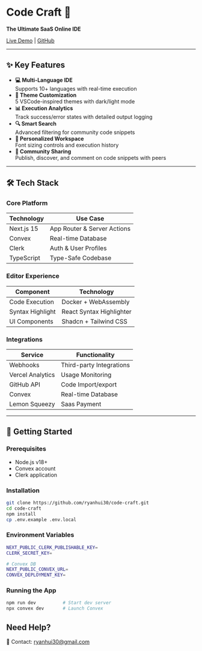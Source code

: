 # Code Craft 🚀  
**The Ultimate SaaS Online IDE**  

[Live Demo](https://code-craft-demo.vercel.app) | [GitHub](https://github.com/ryanhui30/code-craft)  

---

## ✨ Key Features  
- **💻 Multi-Language IDE**  
  Supports 10+ languages with real-time execution  
- **🎨 Theme Customization**  
  5 VSCode-inspired themes with dark/light mode  
- **📊 Execution Analytics**  
  Track success/error states with detailed output logging  
- **🔍 Smart Search**  
  Advanced filtering for community code snippets  
- **👤 Personalized Workspace**  
  Font sizing controls and execution history  
- **🤝 Community Sharing**  
  Publish, discover, and comment on code snippets with peers  

---

## 🛠️ Tech Stack  

### Core Platform  
| Technology       | Use Case                     |
|------------------|------------------------------|
| Next.js 15       | App Router & Server Actions  |
| Convex           | Real-time Database           |
| Clerk            | Auth & User Profiles         |
| TypeScript       | Type-Safe Codebase           |

### Editor Experience  
| Component        | Technology                   |
|------------------|------------------------------|
| Code Execution   | Docker + WebAssembly         |
| Syntax Highlight | React Syntax Highlighter     |
| UI Components    | Shadcn + Tailwind CSS        |

### Integrations  
| Service          | Functionality                |
|------------------|------------------------------|
| Webhooks         | Third-party Integrations     |
| Vercel Analytics | Usage Monitoring             |
| GitHub API       | Code Import/export           |
| Convex           | Real-time Database           |
| Lemon Squeezy    | Saas Payment                 |

---

## 🚀 Getting Started

### Prerequisites  
- Node.js v18+  
- Convex account  
- Clerk application  

### Installation  
```bash
git clone https://github.com/ryanhui30/code-craft.git
cd code-craft
npm install
cp .env.example .env.local
```

### Environment Variables
```bash
NEXT_PUBLIC_CLERK_PUBLISHABLE_KEY=
CLERK_SECRET_KEY=

# Convex DB
NEXT_PUBLIC_CONVEX_URL=
CONVEX_DEPLOYMENT_KEY=
```

### Running the App
```bash
npm run dev          # Start dev server
npx convex dev       # Launch Convex
```

## **Need Help**?
📩 Contact: ryanhui30@gmail.com




